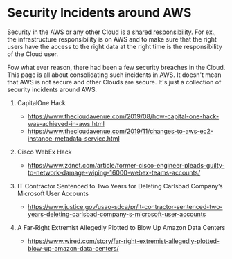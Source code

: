 # Security Incidents around AWS

Security in the AWS or any other Cloud is a [shared responsibility](https://aws.amazon.com/compliance/shared-responsibility-model/). For ex., the infrastructure responsibility is on AWS and to make sure that the right users have the access to the right data at the right time is the responsibility of the Cloud user.

Fow what ever reason, there had been a few security breaches in the Cloud. This page is all about consolidating such incidents in AWS. It doesn't mean that AWS is not secure and other Clouds are secure. It's just a collection of security incidents around AWS.

1. CapitalOne Hack
    - https://www.thecloudavenue.com/2019/08/how-capital-one-hack-was-achieved-in-aws.html
    - https://www.thecloudavenue.com/2019/11/changes-to-aws-ec2-instance-metadata-service.html

1. Cisco WebEx Hack
    - https://www.zdnet.com/article/former-cisco-engineer-pleads-guilty-to-network-damage-wiping-16000-webex-teams-accounts/

1. IT Contractor Sentenced to Two Years for Deleting Carlsbad Company’s Microsoft User Accounts
    - https://www.justice.gov/usao-sdca/pr/it-contractor-sentenced-two-years-deleting-carlsbad-company-s-microsoft-user-accounts

1. A Far-Right Extremist Allegedly Plotted to Blow Up Amazon Data Centers
    - https://www.wired.com/story/far-right-extremist-allegedly-plotted-blow-up-amazon-data-centers/
